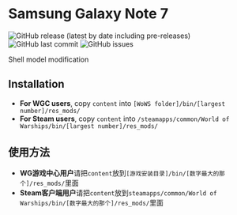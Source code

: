 ﻿# Samsung Galaxy Note 7

![GitHub release (latest by date including pre-releases)](https://img.shields.io/github/v/release/SEA-group/DanColle-Samsung-Note-7?include_prereleases)
![GitHub last commit](https://img.shields.io/github/last-commit/SEA-group/DanColle-Samsung-Note-7)
![GitHub issues](https://img.shields.io/github/issues-raw/SEA-group/DanColle-Samsung-Note-7)

Shell model modification

## Installation
* **For WGC users**, copy `content` into `[WoWS folder]/bin/[largest number]/res_mods/`
* **For Steam users**, copy `content` into `/steamapps/common/World of Warships/bin/[largest number]/res_mods/`

## 使用方法
* **WG游戏中心用户**请把`content`放到`[游戏安装目录]/bin/[数字最大的那个]/res_mods/`里面
* **Steam客户端用户**请把`content`放到`steamapps/common/World of Warships/bin/[数字最大的那个]/res_mods/`里面